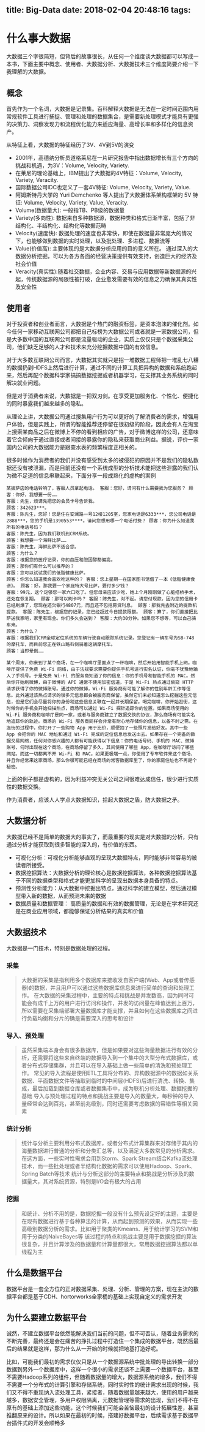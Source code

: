
title: Big-Data
date: 2018-02-04 20:48:16
tags:
---
# 什么事大数据

大数据三个字很简短，但背后的故事很长，从任何一个维度谈大数据都可以写成一本书，下面主要中概念、使用者、大数据分析、大数据技术三个维度简要介绍一下我理解的大数据。

## 概念
首先作为一个名词，大数据是记录集。百科解释大数据是无法在一定时间范围内用常规软件工具进行捕捉、管理和处理的数据集合，是需要新处理模式才能具有更强的决策力、洞察发现力和流程优化能力来适应海量、高增长率和多样化的信息资产。

从特征上看，大数据的特征经历了3V、4V到5V的演变
- 2001年，高德纳分析员道格莱尼在一片研究报告中指出数据增长有三个方向的挑战和机遇，为3V：Volume, Velocity, Variety.
- 在莱尼的理论基础上，IBM提出了大数据的4V特征：Volume, Velocity, Variety, Veracity.
- 国际数据公司IDC也定义了一套4V特征: Volume, Velocity, Variety, Value.
- 阿姆斯特丹大学的 Yuri Demchenko 等人提出了大数据体系架构框架的 5V 特征: Volume, Velocity, Variety, Value, Veracity.
- Volume(数据量大): 一般指TB、PB级的数据量
- Variety(多向性): 数据来自多种数据源，数据种类和格式日渐丰富，包括了非结构化、半结构化、结构化等数据范畴
- Velocity(速度快): 数据处理的速度也非常快，即使在数据量非常庞大的情况下，也能够做到数据的实时处理，以及批处理、多进程、数据流等
- Value(价值高): 主要体现的是大数据分析应用的目的意义所在。 通过深入的大数据分析挖掘，可以为各方各面的经营决策提供有效支持，创造巨大的经济及社会价值
- Veracity(真实性):随着社交数据，企业内容、交易与应用数据等新数据源的兴起，传统数据源的局限性被打破，企业愈发需要有效的信息之力确保其真实性及安全性

## 使用者

对于投资者和创业者而言，大数据是个热门的融资标签，是资本泡沫的催化剂。如今任何一家移动互联网公司都把自己标榜为大数据公司或者就是一家数据公司，但是大多数中国的互联网公司都是流量驱动的企业，实质上仅仅只是个数据采集公司，他们缺乏足够的人才和技术来充分挖掘数据中国的有效信息。

对于大多数互联网公司而言，大数据其实就只是招一堆数据工程师把一堆乱七八糟的数据扔到HDFS上然后进行计算，通过不同的计算工具把异构的数据和系统跑起来，然后再配个数据科学家搞搞数据挖掘或者机器学习，在支撑其业务系统的同时解决就业问题。

但是对于消费者来说，大数据是一把双刃剑。在享受更加服务化、个性化、便捷化的同时暴露我们越来越多的隐私。

从理论上讲，大数据公司通过搜集用户行为可以更好的了解消费者的需求，增强用户体验，但是实践上，所谓的智能推荐还停留在很初级的阶段，因此会有人在淘宝上搜索某商品之后在微博上不停的看到相应的广告，对于微博这样的公司，还意味着它会倾向于通过直接或者间接的暴露你的隐私来获取商业利益。据说，评价一家国内公司的大数据能力是跟查水表的频繁程度正相关的。

很多时候作为消费者的我们并没有感受到太多的被侵犯的原因并不是我们的隐私数据还没有被泄漏，而是目前还没有一个系统成型的分析技术能把这些泄露的我们认为微不足道的信息串联起来，下面分享一段成熟化的虚构的案例

```
某披萨店的电话铃响了，客服人员拿起电话。 客服：您好，请问有什么需要我为您服务？ 顾客：你好，我想要一份……
客服：先生，烦请先把您的会员卡号告诉我。
顾客：342623***。
客服：陈先生，您好！您是住在安澜路一号12楼1205室，您家电话是6333***，您公司电话是2888***，您的手机是1390553****。请问您想用哪一个电话付费？ 顾客：你为什么知道我所有的电话号码？
客服：陈先生，因为我们联机到CRM系统。
顾客：我想要一个海鲜比萨……
客服：陈先生，海鲜比萨不适合您。
顾客：为什么？
客服：根据您的医疗记录，你的血压和胆固醇都偏高。
顾客：那你们有什么可以推荐的？
客服：您可以试试我们的低脂健康比萨。
顾客：你怎么知道我会喜欢吃这种的？ 客服：您上星期一在国家图书馆借了一本《低脂健康食谱》。 顾客：好。那我要一个家庭特大号比萨，要付多少钱？
客服：99元，这个足够您一家六口吃了。但您母亲应该少吃，她上个月刚刚做了心脏搭桥手术，还处在恢复期。 顾客：那可以刷卡吗？ 客服：陈先生，对不起。请您付现款，因为您的信用卡已经刷爆了，您现在还欠银行4807元，而且还不包括房贷利息。 顾客：那我先去附近的提款机提款。 客服：陈先生，根据您的记录，您已经超过今日提款限额。 顾客：算了，你们直接把比萨送我家吧，家里有现金。你们多久会送到？ 客服：大约30分钟。如果您不想等，可以自己骑车来。
顾客：为什么？
客服：根据我们CRM全球定位系统的车辆行驶自动跟踪系统记录。您登记有一辆车号为SB-748的摩托车，而目前您正在铁山路右侧骑着这辆摩托车。
顾客：当即晕倒……
```

```
某个周末，你来到了某个商场，在一个咖啡厅里面点了一杯咖啡，然后开始用智能手机上网。咖啡厅提供了免费 Wi-Fi 网络，由于法规要求需要你提供手机号进行实名认证，你毫不犹豫地输入了手机号。于是免费 Wi-Fi 的服务商知道了你的信息：你的手机号和智能手机的 MAC。然后你开始刷微博，由于微博的 API 通常不使用加密信道，于是 Wi-Fi 热点通过偷窥 HTTP 请求获得了你的微博账号。通过你的微博，Wi-Fi 服务商有可能了解你的性别年龄工作等信息。此外通过该热点请求的很多元信息都会被服务商保留，虽然它们未必知道怎么挖掘这些元信息，但是它们会尽量将你的身份和这些信息关联在一起并长期保留。喝完咖啡，你开始逛街，这时候你的手机会开始扫描热点，商场可以通过 Wi-Fi 探针追踪你的位置。如果商场使用的 Wi-Fi 服务商和咖啡厅是同一家，或者与服务商建立了数据交换的协议，那么商场有可能实名地追踪你的轨迹。商场的 Wi-Fi 服务商同样会非常有耐心地存储你的信息，以备不时之需。在逛街的过程中，你打开了一些购物 App 用于比价，顺便拍了一些照片发给好友。其中一些 App 会把你的 MAC 地址和通过 Wi-Fi 完成的定位信息也发送出去。如果存在一个完备的数据交易网络，任何对你感兴趣的人都有可能获得以下信息：你的电话号码、手机的 MAC、微博账号，何时出现在这个商场，在商场停留了多久，其间使用了哪些 App，在咖啡厅访问了哪些网站。而这一切都离不开 Wi-Fi 和 MAC。如果更极端一点，你使用了专车软件来这个商场，并且你经常来这家商场，那么你很可能已经在商场的常客数据库里了，你的家庭住址也不再是个秘密。
```

上面的例子都是虚构的，因为利益冲突无关公司之间很难达成信任，很少进行实质性的数据交换。

作为消费者，应该人人学点大数据知识，拾起大数据之盾，防大数据之矛。


## 大数据分析
大数据已经不是简单的数据大的事实了，而最重要的现实是对大数据的分析，只有通过分析才能获取到很多智能的深入的，有价值的东西。
- 可视化分析：可视化分析能够直观的呈现大数据特点，同时能够非常容易的被读者所接受。
- 数据挖掘算法：大数据分析的理论核心是数据挖掘算法，各种数据挖掘算法基于不同的数据类型和格式才能更加科学的呈现出数据本身具备的特点。
- 预测性分析能力：从大数据中挖掘出特点，通过科学的建立模型，然后通过模型带入新的数据，从而预测未来的数据
- 数据质量和数据管理： 高质量的数据和有效的数据管理，无论是在学术研究还是在商业应用领域，都能够保证分析结果的真实和价值


## 大数据技术
大数据是一门技术，特别是数据处理的过程。

### 采集
> 大数据的采集是指利用多个数据库来接收发自客户端(Web、App或者传感器)的数据，并且用户可以通过这些数据库信息来进行简单的查询和处理工作。
> 在大数据的采集过程中，主要的特点和挑战是并发数高，因为同时可能会有成千上万的用户进行访问和操作，并发的访问量在峰值达到上百万，所以需要在采集端部署大量数据库才能支撑，并且如何在这些数据库之间进行负载均衡和分片的确是需要深入的思考和设计

### 导入、预处理
> 虽然采集端本身会有很多数据库，但是如果要对这些海量数据进行有效的分析，还需要将这些来自终端的数据导入到一个集中的大型分布式数据库，或者分布式存储集群，并且可以在导入基础上做一些简单的清洗和预处理工作。
> 常见的导入流程是使用ETL工具将分布的、异构数据源中的数据如关系数据、平面数据文件等抽取到临时的中间层(HDFS)后进行清洗、转换、集成，最后加载到数据仓库或者数据集市中，成为联机分析处理、数据挖掘的基础
> 导入与预处理过程的特点和挑战主要是导入的数量大，每秒钟的导入量经常会达到百兆，甚至前兆级别，同时还需要考虑数据的容错性等相关因素

### 统计分析
> 统计与分析主要利用分布式数据库，或者分布式计算集群来对存储于其内的海量数据进行普通的分析和分类汇总等，以及满足大多数常见的分析需求。在这方面，一些实时性需求会用到Storm、Spark Stream结合Kafka流处理技术，而一些批处理或者半结构化数据的需求可以使用Hadoop、Spark、Spring Batch等技术
> 统计与分析这部分的主要特点和挑战是分析涉及的数据量大，其对系统资源，特别是I/O会有极大的占用

### 挖掘
> 和统计、分析不用的是，数据挖掘一般没有什么预先设定好的主题，主要是在现有数据进行基于各种算法的计算，从而起到预测的效果，从而实现一些高级别数据分析的需求。比如用于聚类的Kmeans、用于统计学习的SVM和用于分类的NaiveBayes等
> 该过程的特点和挑战主要是用于数据挖掘的算法很复杂，并且计算涉及的数据量和计算量都很大，常用数据挖掘算法都以单线程为主


## 什么是数据平台
数据平台是一套全方位的正对数据采集、处理、分析、管理的方案，现在主流的数据平台都是基于CDH、hortorworks全家桶的基础上实现自定义的需求开发


## 为什么要建立数据平台
诚然，不建立数据平台依然能解决我们当前的问题，但不可否认，随着业务需求的不断完善，最终还是会在痛苦的挣扎过程中打造住一个集成的数据平台，既然后最后的结果就是这样，那为什么从一开始的时候就把地基打造好呢。

比如，可能我们最初的需求仅仅只是从一个数据源系统中批处理的导出转换一部分数据到另外一个数据库中，这样一个很小的需求还谈不上需要一个数据平台，甚至不需要Hadoop系列的组件，但随着数据量的增大，数据源系统的增多，我们不得不需要一个分布式的计算引擎和存储系统，同时实时性的统计需求出现的时候，我们又不得不重现纳入流处理工具，紧接者，随着数据量越来越大，使用的用户越来越多，数据安全管理，多用户权限隔离，元数据管理等需求的出现，我们不得不在原有的基础上添加这些功能，这个时候我们可能会苦恼最初的设计拓展性差，甚至推翻原来的设计。所以如果在最初的时候，搭建好数据平台，后续需求基于数据平台插件式的开发会顺畅多





